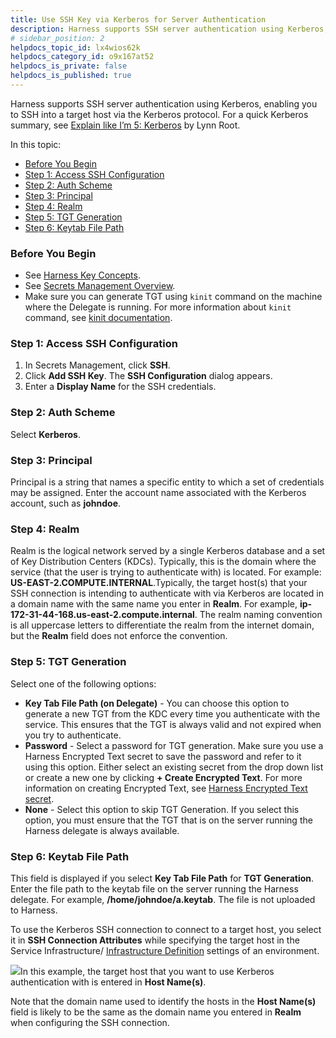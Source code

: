 ```yaml
---
title: Use SSH Key via Kerberos for Server Authentication
description: Harness supports SSH server authentication using Kerberos, enabling you to SSH into a target host via the Kerberos protocol.
# sidebar_position: 2
helpdocs_topic_id: lx4wios62k
helpdocs_category_id: o9x167at52
helpdocs_is_private: false
helpdocs_is_published: true
---
```


Harness supports SSH server authentication using Kerberos, enabling you to SSH into a target host via the Kerberos protocol. For a quick Kerberos summary, see [Explain like I’m 5: Kerberos](https://www.roguelynn.com/words/explain-like-im-5-kerberos/) by Lynn Root.

In this topic:

* [Before You Begin](#before_you_begin)
* [Step 1: Access SSH Configuration](#step_1_access_ssh_configuration)
* [Step 2: Auth Scheme](#step_2_auth_scheme)
* [Step 3: Principal](#step_3_principal)
* [Step 4: Realm](#step_4_realm)
* [Step 5: TGT Generation](#step_5_tgt_generation)
* [Step 6: Keytab File Path](#step_6_keytab_file_path)

### Before You Begin

* See [Harness Key Concepts](/article/4o7oqwih6h-harness-key-concepts).
* See [Secrets Management Overview](/article/au38zpufhr-secret-management).
* Make sure you can generate TGT using `kinit` command on the machine where the Delegate is running. For more information about `kinit` command, see [kinit documentation](https://web.mit.edu/kerberos/krb5-1.12/doc/user/user_commands/kinit.html).

### Step 1: Access SSH Configuration

1. In Secrets Management, click **SSH**.
2. Click **Add SSH Key**. The **SSH Configuration** dialog appears.
3. Enter a **Display Name** for the SSH credentials.

### Step 2: Auth Scheme

Select **Kerberos**.

### Step 3: Principal

Principal is a string that names a specific entity to which a set of credentials may be assigned. Enter the account name associated with the Kerberos account, such as **johndoe**.

### Step 4: Realm

Realm is the logical network served by a single Kerberos database and a set of Key Distribution Centers (KDCs). Typically, this is the domain where the service (that the user is trying to authenticate with) is located. For example: **US-EAST-2.COMPUTE.INTERNAL**.Typically, the target host(s) that your SSH connection is intending to authenticate with via Kerberos are located in a domain name with the same name you enter in **Realm**. For example, **ip-172-31-44-168.us-east-2.compute.internal**. The realm naming convention is all uppercase letters to differentiate the realm from the internet domain, but the **Realm** field does not enforce the convention.

### Step 5: TGT Generation

Select one of the following options:

* **Key Tab File Path (on Delegate)** - You can choose this option to generate a new TGT from the KDC every time you authenticate with the service. This ensures that the TGT is always valid and not expired when you try to authenticate.
* **Password** - Select a password for TGT generation. Make sure you use a Harness Encrypted Text secret to save the password and refer to it using this option. Either select an existing secret from the drop down list or create a new one by clicking **+ Create Encrypted Text**. For more information on creating Encrypted Text, see [Harness Encrypted Text secret](https://docs.harness.io/article/ygyvp998mu-use-encrypted-text-secrets).
* **None** - Select this option to skip TGT Generation. If you select this option, you must ensure that the TGT that is on the server running the Harness delegate is always available.

### Step 6: Keytab File Path

This field is displayed if you select **Key Tab File Path** for **TGT Generation**. Enter the file path to the keytab file on the server running the Harness delegate. For example, **/home/johndoe/a.keytab**. The file is not uploaded to Harness.

To use the Kerberos SSH connection to connect to a target host, you select it in **SSH Connection Attributes** while specifying the target host in the Service Infrastructure/ [Infrastructure Definition](https://docs.harness.io/article/n39w05njjv-environment-configuration#add_an_infrastructure_definition) settings of an environment.

![](https://files.helpdocs.io/kw8ldg1itf/articles/au38zpufhr/1542144259291/image.png)In this example, the target host that you want to use Kerberos authentication with is entered in **Host Name(s)**.

Note that the domain name used to identify the hosts in the **Host Name(s)** field is likely to be the same as the domain name you entered in **Realm** when configuring the SSH connection.

